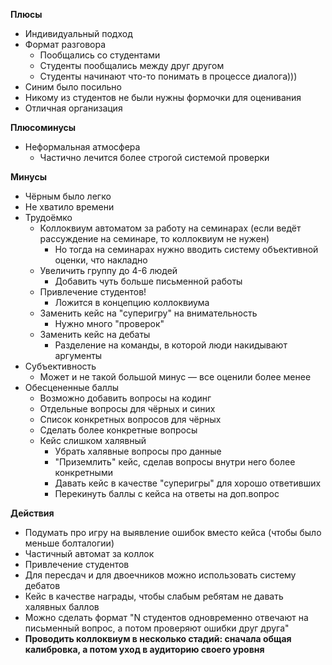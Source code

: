 **Плюсы**
- Индивидуальный подход
- Формат разговора
	- Пообщались со студентами
	- Студенты пообщались между друг другом
	- Студенты начинают что-то понимать в процессе диалога)))
- Синим было посильно
- Никому из студентов не были нужны формочки для оценивания
- Отличная организация

**Плюсоминусы**
- Неформальная атмосфера
	- Частично лечится более строгой системой проверки

**Минусы**
- Чёрным было легко
- Не хватило времени
- Трудоёмко
	- Коллоквиум автоматом за работу на семинарах (если ведёт рассуждение на семинаре, то коллоквиум не нужен)
		- Но тогда на семинарах нужно вводить систему объективной оценки, что накладно
	- Увеличить группу до 4-6 людей
		- Добавить чуть больше письменной работы
	- Привлечение студентов!
		- Ложится в концепцию коллоквиума
	- Заменить кейс на "суперигру" на внимательность
		- Нужно много "проверок"
	- Заменить кейс на дебаты
		- Разделение на команды, в которой люди накидывают аргументы
- Субъективность
	- Может и не такой большой минус — все оценили более менее
- Обесцененные баллы
	- Возможно добавить вопросы на кодинг
	- Отдельные вопросы для чёрных и синих
	- Список конкретных вопросов для чёрных
	- Сделать более конкретные вопросы
	- Кейс слишком халявный
		- Убрать халявные вопросы про данные
		- "Приземлить" кейс, сделав вопросы внутри него более конкретными
		- Давать кейс в качестве "суперигры" для хорошо ответивших
		- Перекинуть баллы с кейса на ответы на доп.вопрос

**Действия**
- Подумать про игру на выявление ошибок вместо кейса (чтобы было меньше болталогии)
- Частичный автомат за коллок
- Привлечение студентов
- Для пересдач и для двоечников можно использовать систему дебатов
- Кейс в качестве награды, чтобы слабым ребятам не давать халявных баллов
- Можно сделать формат "N студентов одновременно отвечают на письменный вопрос, а потом проверяют ошибки друг друга"
- **Проводить коллоквиум в несколько стадий: сначала общая калибровка, а потом уход в аудиторию своего уровня**
 
